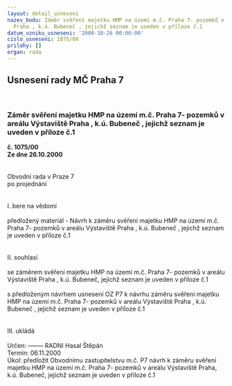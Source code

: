 ```yaml
---
layout: detail_usneseni
nazev_bodu: Záměr svěření majetku HMP na území m.č. Praha 7- pozemků v areálu Výstaviště
  Praha , k.ú. Bubeneč , jejichž seznam je uveden v příloze č.1
datum_vzniku_usneseni: '2000-10-26 00:00:00'
cislo_usneseni: 1075/00
prilohy: []
organ: rada
---
```

<div id="ucUsn_pList" class="usn">
	<span><h2>Usnesení rady MČ Praha 7 </h2>
<br></span><div class="standBody">
<span><h3>Záměr svěření majetku HMP na území m.č. Praha 7- pozemků v areálu Výstaviště Praha , k.ú. Bubeneč , jejichž seznam je uveden v příloze č.1</h3></span><div class="center">
		<strong>č. 1075/00</strong><br>
	</div>
<div class="center">
		<strong>Ze dne 26.10.2000</strong><br><br>
	</div>
<br>Obvodní rada v Praze 7<br>po projednání<br><br><br>I.	bere na vědomí<br><br> předložený materiál - Návrh k záměru svěření majetku HMP na území m.č. Praha 7- pozemků v areálu Výstaviště Praha , k.ú. Bubeneč , jejichž seznam je uveden v příloze č.1<br><br><br>II.	souhlasí <br><br>se záměrem svěření majetku HMP na území m.č. Praha 7- pozemků v areálu Výstaviště Praha , k.ú. Bubeneč, jejichž seznam je uveden v příloze č.1<br><br>s předloženým návrhem usnesení  OZ P7 k návrhu záměru svěření majetku HMP na území m.č. Praha 7- pozemků v areálu Výstaviště Praha , k.ú. Bubeneč , jejichž seznam je uveden v příloze č.1<br><br><br>III.	ukládá <br><br> Určen:	–––––	RADNI Hasal Štěpán<br>Termín: 06.11.2000<br>Úkol:	předložit Obvodnímu zastupitelstvu m.č. P7 návrh k záměru svěření majetku HMP na území m.č. Praha 7- pozemků v areálu Výstaviště Praha, k.ú. Bubeneč, jejichž seznam je uveden v příloze č.1<br><br>
</div>
</div>